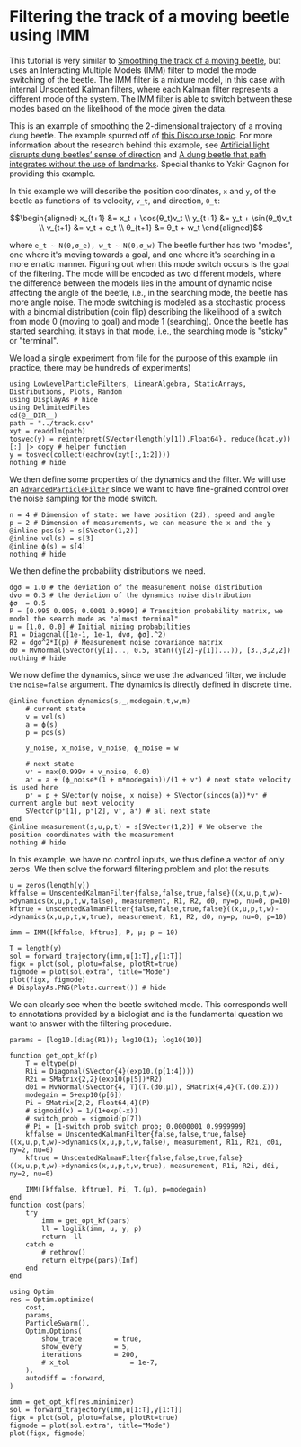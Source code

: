 # Filtering the track of a moving beetle using IMM
This tutorial is very similar to [Smoothing the track of a moving beetle](@ref), but uses an Interacting Multiple Models (IMM) filter to model the mode switching of the beetle. The IMM filter is a mixture model, in this case with internal Unscented Kalman filters, where each Kalman filter represents a different mode of the system. The IMM filter is able to switch between these modes based on the likelihood of the mode given the data.

This is an example of smoothing the 2-dimensional trajectory of a moving dung beetle. The example spurred off of [this Discourse topic](https://discourse.julialang.org/t/smoothing-tracks-with-a-kalman-filter/24209?u=yakir12). For more information about the research behind this example, see [Artificial light disrupts dung beetles’ sense of direction](https://www.lunduniversity.lu.se/article/artificial-light-disrupts-dung-beetles-sense-direction) and [A dung beetle that path integrates without the use of landmarks](https://pubmed.ncbi.nlm.nih.gov/32902692/). Special thanks to Yakir Gagnon for providing this example.

In this example we will describe the position coordinates, ``x`` and ``y``, of the beetle as functions of its velocity, ``v_t``, and direction, ``θ_t``:
```math
\begin{aligned}
x_{t+1} &= x_t + \cos(θ_t)v_t \\
y_{t+1} &= y_t + \sin(θ_t)v_t \\
v_{t+1} &= v_t + e_t \\
θ_{t+1} &= θ_t + w_t
\end{aligned}
```
where
``
e_t ∼ N(0,σ_e), w_t ∼ N(0,σ_w)
``
The beetle further has two "modes", one where it's moving towards a goal, and one where it's searching in a more erratic manner. Figuring out when this mode switch occurs is the goal of the filtering. The mode will be encoded as two different models, where the difference between the models lies in the amount of dynamic noise affecting the angle of the beetle, i.e., in the searching mode, the beetle has more angle noise. The mode switching is modeled as a stochastic process with a binomial distribution (coin flip) describing the likelihood of a switch from mode 0 (moving to goal) and mode 1 (searching). Once the beetle has started searching, it stays in that mode, i.e., the searching mode is "sticky" or "terminal".

We load a single experiment from file for the purpose of this example (in practice, there may be hundreds of experiments)
```@example beetle_imm
using LowLevelParticleFilters, LinearAlgebra, StaticArrays, Distributions, Plots, Random
using DisplayAs # hide
using DelimitedFiles
cd(@__DIR__)
path = "../track.csv"
xyt = readdlm(path)
tosvec(y) = reinterpret(SVector{length(y[1]),Float64}, reduce(hcat,y))[:] |> copy # helper function
y = tosvec(collect(eachrow(xyt[:,1:2])))
nothing # hide
```
We then define some properties of the dynamics and the filter. We will use an [`AdvancedParticleFilter`](@ref) since we want to have fine-grained control over the noise sampling for the mode switch.
```@example beetle_imm
n = 4 # Dimension of state: we have position (2d), speed and angle
p = 2 # Dimension of measurements, we can measure the x and the y
@inline pos(s) = s[SVector(1,2)]
@inline vel(s) = s[3]
@inline ϕ(s) = s[4]
nothing # hide
```

We then define the probability distributions we need.
```@example beetle_imm
dgσ = 1.0 # the deviation of the measurement noise distribution
dvσ = 0.3 # the deviation of the dynamics noise distribution
ϕσ  = 0.5
P = [0.995 0.005; 0.0001 0.9999] # Transition probability matrix, we model the search mode as "almost terminal"
μ = [1.0, 0.0] # Initial mixing probabilities
R1 = Diagonal([1e-1, 1e-1, dvσ, ϕσ].^2)
R2 = dgσ^2*I(p) # Measurement noise covariance matrix
d0 = MvNormal(SVector(y[1]..., 0.5, atan((y[2]-y[1])...)), [3.,3,2,2])
nothing # hide
```

We now define the dynamics, since we use the advanced filter, we include the `noise=false` argument. The dynamics is directly defined in discrete time.
```@example beetle_imm
@inline function dynamics(s,_,modegain,t,w,m)
    # current state
    v = vel(s)
    a = ϕ(s)
    p = pos(s)

    y_noise, x_noise, v_noise, ϕ_noise = w

    # next state
    v⁺ = max(0.999v + v_noise, 0.0)
    a⁺ = a + (ϕ_noise*(1 + m*modegain))/(1 + v⁺) # next state velocity is used here
    p⁺ = p + SVector(y_noise, x_noise) + SVector(sincos(a))*v⁺ # current angle but next velocity
    SVector(p⁺[1], p⁺[2], v⁺, a⁺) # all next state
end
@inline measurement(s,u,p,t) = s[SVector(1,2)] # We observe the position coordinates with the measurement
nothing # hide
```

In this example, we have no control inputs, we thus define a vector of only zeros. We then solve the forward filtering problem and plot the results.
```@example beetle_imm
u = zeros(length(y))
kffalse = UnscentedKalmanFilter{false,false,true,false}((x,u,p,t,w)->dynamics(x,u,p,t,w,false), measurement, R1, R2, d0, ny=p, nu=0, p=10)
kftrue = UnscentedKalmanFilter{false,false,true,false}((x,u,p,t,w)->dynamics(x,u,p,t,w,true), measurement, R1, R2, d0, ny=p, nu=0, p=10)

imm = IMM([kffalse, kftrue], P, μ; p = 10)

T = length(y)
sol = forward_trajectory(imm,u[1:T],y[1:T])
figx = plot(sol, plotu=false, plotRt=true)
figmode = plot(sol.extra', title="Mode")
plot(figx, figmode)
# DisplayAs.PNG(Plots.current()) # hide
```
We can clearly see when the beetle switched mode. This corresponds well to annotations provided by a biologist and is the fundamental question we want to answer with the filtering procedure.





```@example beetle_imm
params = [log10.(diag(R1)); log10(1); log10(10)]

function get_opt_kf(p)
    T = eltype(p)
    R1i = Diagonal(SVector{4}(exp10.(p[1:4])))
    R2i = SMatrix{2,2}(exp10(p[5])*R2)
    d0i = MvNormal(SVector{4, T}(T.(d0.μ)), SMatrix{4,4}(T.(d0.Σ)))
    modegain = 5+exp10(p[6])
    Pi = SMatrix{2,2, Float64,4}(P)
    # sigmoid(x) = 1/(1+exp(-x))
    # switch_prob = sigmoid(p[7])
    # Pi = [1-switch_prob switch_prob; 0.0000001 0.9999999]
    kffalse = UnscentedKalmanFilter{false,false,true,false}((x,u,p,t,w)->dynamics(x,u,p,t,w,false), measurement, R1i, R2i, d0i, ny=2, nu=0)
    kftrue = UnscentedKalmanFilter{false,false,true,false}((x,u,p,t,w)->dynamics(x,u,p,t,w,true), measurement, R1i, R2i, d0i, ny=2, nu=0)

    IMM([kffalse, kftrue], Pi, T.(μ), p=modegain)
end
function cost(pars)
	try
		imm = get_opt_kf(pars)
        ll = loglik(imm, u, y, p)
		return -ll
	catch e
        # rethrow()
		return eltype(pars)(Inf)
	end
end

using Optim
res = Optim.optimize(
    cost,
    params,
    ParticleSwarm(),
    Optim.Options(
        show_trace        = true,
        show_every        = 5,
        iterations        = 200,
		# x_tol 			  = 1e-7,
    ),
	autodiff = :forward,
)

imm = get_opt_kf(res.minimizer)
sol = forward_trajectory(imm,u[1:T],y[1:T])
figx = plot(sol, plotu=false, plotRt=true)
figmode = plot(sol.extra', title="Mode")
plot(figx, figmode)
```

